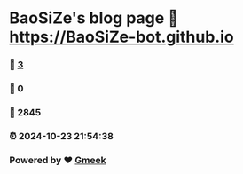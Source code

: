 # BaoSiZe's blog page :link: https://BaoSiZe-bot.github.io 
### :page_facing_up: [3](https://BaoSiZe-bot.github.io/tag.html) 
### :speech_balloon: 0 
### :hibiscus: 2845 
### :alarm_clock: 2024-10-23 21:54:38 
### Powered by :heart: [Gmeek](https://github.com/Meekdai/Gmeek)
